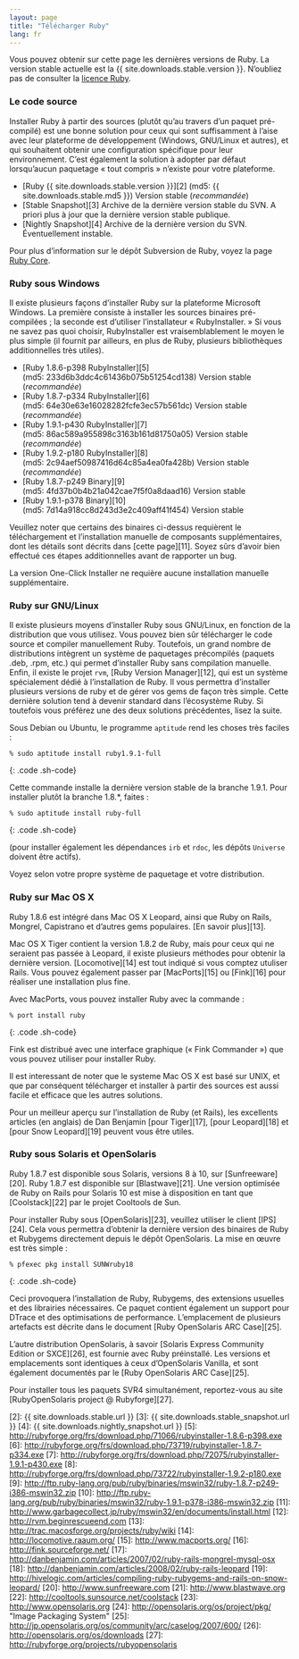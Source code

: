 ```yaml
---
layout: page
title: "Télécharger Ruby"
lang: fr
---
```


Vous pouvez obtenir sur cette page les dernières versions de Ruby. La
version stable actuelle est la {{ site.downloads.stable.version }}.
N’oubliez pas de consulter la [licence Ruby][1].

### Le code source

Installer Ruby à partir des sources (plutôt qu’au travers d’un paquet
pré-compilé) est une bonne solution pour ceux qui sont suffisamment à
l’aise avec leur plateforme de développement (Windows, GNU/Linux et
autres), et qui souhaitent obtenir une configuration spécifique pour
leur environnement. C’est également la solution à adopter par défaut
lorsqu’aucun paquetage « tout compris » n’existe pour votre plateforme.

* [Ruby {{ site.downloads.stable.version }}][2]
  (md5: {{ site.downloads.stable.md5 }}) Version stable (*recommandée*)
* [Stable Snapshot][3] Archive de la dernière version stable du SVN. A
  priori plus à jour que la dernière version stable publique.
* [Nightly Snapshot][4] Archive de la dernière version du SVN.
  Éventuellement instable.

Pour plus d’information sur le dépôt Subversion de Ruby, voyez la page
[Ruby Core](/fr/community/ruby-core/).

### Ruby sous Windows

Il existe plusieurs façons d’installer Ruby sur la plateforme Microsoft
Windows. La première consiste à installer les sources binaires
pré-compilées ; la seconde est d’utiliser l’installateur
« RubyInstaller. » Si vous ne savez pas quoi choisir, RubyInstaller est
vraisemblablement le moyen le plus simple (il fournit par ailleurs, en
plus de Ruby, plusieurs bibliothèques additionnelles très utiles).

* [Ruby 1.8.6-p398 RubyInstaller][5]
  (md5: 233d6b3ddc4c61436b075b51254cd138) Version stable (*recommandée*)
* [Ruby 1.8.7-p334 RubyInstaller][6]
  (md5: 64e30e63e16028282fcfe3ec57b561dc) Version stable (*recommandée*)
* [Ruby 1.9.1-p430 RubyInstaller][7]
  (md5: 86ac589a955898c3163b161d81750a05) Version stable (*recommandée*)
* [Ruby 1.9.2-p180 RubyInstaller][8]
  (md5: 2c94aef50987416d64c85a4ea0fa428b) Version stable (*recommandée*)
* [Ruby 1.8.7-p249 Binary][9] (md5: 4fd37b0b4b21a042cae7f5f0a8daad16)
  Version stable
* [Ruby 1.9.1-p378 Binary][10] (md5: 7d14a918cc8d243d3e2c409aff41f454)
  Version stable

Veuillez noter que certains des binaires ci-dessus requièrent le
téléchargement et l’installation manuelle de composants supplémentaires,
dont les détails sont décrits dans [cette page][11]. Soyez sûrs d’avoir
bien effectué ces étapes additionnelles avant de rapporter un bug.

La version One-Click Installer ne requière aucune installation manuelle
supplémentaire.

### Ruby sur GNU/Linux

Il existe plusieurs moyens d’installer Ruby sous GNU/Linux, en fonction
de la distribution que vous utilisez. Vous pouvez bien sûr télécharger
le code source et compiler manuellement Ruby. Toutefois, un grand nombre
de distributions intègrent un système de paquetages précompilés (paquets
.deb, .rpm, etc.) qui permet d’installer Ruby sans compilation manuelle.
Enfin, il existe le projet `rvm`, [Ruby Version Manager][12], qui est un
système spécialement dédié à l’installation de Ruby. Il vous permettra
d’installer plusieurs versions de ruby et de gérer vos gems de façon
très simple. Cette dernière solution tend à devenir standard dans
l’écosystème Ruby. Si toutefois vous préférez une des deux solutions
précédentes, lisez la suite.

Sous Debian ou Ubuntu, le programme `aptitude` rend les choses très
faciles :

    % sudo aptitude install ruby1.9.1-full
{: .code .sh-code}

Cette commande installe la dernière version stable de la branche 1.9.1.
Pour installer plutôt la branche 1.8.\*, faites :

    % sudo aptitude install ruby-full
{: .code .sh-code}

(pour installer également les dépendances `irb` et `rdoc`, les dépôts
`Universe` doivent être actifs).

Voyez selon votre propre système de paquetage et votre distribution.

### Ruby sur Mac OS X

Ruby 1.8.6 est intégré dans Mac OS X Leopard, ainsi que Ruby on Rails,
Mongrel, Capistrano et d’autres gems populaires. [En savoir plus][13].

Mac OS X Tiger contient la version 1.8.2 de Ruby, mais pour ceux qui ne
seraient pas passée à Leopard, il existe plusieurs méthodes pour obtenir
la dernière version. [Locomotive][14] est tout indiqué si vous comptez
utuliser Rails. Vous pouvez également passer par [MacPorts][15] ou
[Fink][16] pour réaliser une installation plus fine.

Avec MacPorts, vous pouvez installer Ruby avec la commande :

    % port install ruby
{: .code .sh-code}

Fink est distribué avec une interface graphique (« Fink Commander ») que
vous pouvez utiliser pour installer Ruby.

Il est interessant de noter que le systeme Mac OS X est basé sur UNIX,
et que par conséquent télécharger et installer à partir des sources est
aussi facile et efficace que les autres solutions.

Pour un meilleur aperçu sur l’installation de Ruby (et Rails), les
excellents articles (en anglais) de Dan Benjamin [pour Tiger][17], [pour
Leopard][18] et [pour Snow Leopard][19] peuvent vous être utiles.

### Ruby sous Solaris et OpenSolaris

Ruby 1.8.7 est disponible sous Solaris, versions 8 à 10, sur
[Sunfreeware][20]. Ruby 1.8.7 est disponible sur [Blastwave][21]. Une
version optimisée de Ruby on Rails pour Solaris 10 est mise à
disposition en tant que [Coolstack][22] par le projet Cooltools de Sun.

Pour installer Ruby sous [OpenSolaris][23], veuillez utiliser le client
[IPS][24]. Cela vous permettra d’obtenir la dernière version des
binaires de Ruby et Rubygems directement depuis le dépôt OpenSolaris. La
mise en œuvre est très simple :

    % pfexec pkg install SUNWruby18
{: .code .sh-code}

Ceci provoquera l’installation de Ruby, Rubygems, des extensions
usuelles et des librairies nécessaires. Ce paquet contient également un
support pour DTrace et des optimisations de performance. L’emplacement
de plusieurs artefacts est décrite dans le document [Ruby OpenSolaris
ARC Case][25].

L’autre distribution OpenSolaris, à savoir [Solaris Express Community
Edition or SXCE][26], est fournie avec Ruby préinstallé. Les versions et
emplacements sont identiques à ceux d’OpenSolaris Vanilla, et sont
également documentés par le [Ruby OpenSolaris ARC Case][25].

Pour installer tous les paquets SVR4 simultanément, reportez-vous au
site [RubyOpenSolaris project @ Rubyforge][27].



[1]: http://www.ruby-lang.org/en/about/license.txt 
[2]: {{ site.downloads.stable.url }}
[3]: {{ site.downloads.stable_snapshot.url }}
[4]: {{ site.downloads.nightly_snapshot.url }}
[5]: http://rubyforge.org/frs/download.php/71066/rubyinstaller-1.8.6-p398.exe 
[6]: http://rubyforge.org/frs/download.php/73719/rubyinstaller-1.8.7-p334.exe 
[7]: http://rubyforge.org/frs/download.php/72075/rubyinstaller-1.9.1-p430.exe 
[8]: http://rubyforge.org/frs/download.php/73722/rubyinstaller-1.9.2-p180.exe 
[9]: http://ftp.ruby-lang.org/pub/ruby/binaries/mswin32/ruby-1.8.7-p249-i386-mswin32.zip 
[10]: http://ftp.ruby-lang.org/pub/ruby/binaries/mswin32/ruby-1.9.1-p378-i386-mswin32.zip 
[11]: http://www.garbagecollect.jp/ruby/mswin32/en/documents/install.html 
[12]: http://rvm.beginrescueend.com 
[13]: http://trac.macosforge.org/projects/ruby/wiki 
[14]: http://locomotive.raaum.org/ 
[15]: http://www.macports.org/ 
[16]: http://fink.sourceforge.net/ 
[17]: http://danbenjamin.com/articles/2007/02/ruby-rails-mongrel-mysql-osx 
[18]: http://danbenjamin.com/articles/2008/02/ruby-rails-leopard 
[19]: http://hivelogic.com/articles/compiling-ruby-rubygems-and-rails-on-snow-leopard/ 
[20]: http://www.sunfreeware.com 
[21]: http://www.blastwave.org 
[22]: http://cooltools.sunsource.net/coolstack 
[23]: http://www.opensolaris.org 
[24]: http://opensolaris.org/os/project/pkg/ "Image Packaging System"
[25]: http://jp.opensolaris.org/os/community/arc/caselog/2007/600/ 
[26]: http://opensolaris.org/os/downloads 
[27]: http://rubyforge.org/projects/rubyopensolaris 
